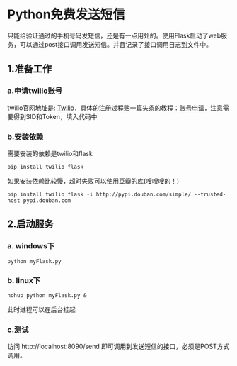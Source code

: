 # Python免费发送短信
只能给验证通过的手机号码发短信，还是有一点用处的。使用Flask启动了web服务，可以通过post接口调用发送短信。并且记录了接口调用日志到文件中。

## 1.准备工作

### a.申请twilio账号
twilio官网地址是: [Twilio](https://www.twilio.com/)，具体的注册过程贴一篇头条的教程：[账号申请](https://www.toutiao.com/i6643962078631559693/?tt_from=weixin&utm_campaign=client_share&wxshare_count=1&timestamp=1547010880&app=news_article&utm_source=weixin&iid=53865048831&utm_medium=toutiao_ios&group_id=6643962078631559693)，注意需要得到SID和Token，填入代码中

### b.安装依赖
需要安装的依赖是twilio和flask

`pip install twilio flask`

如果安装依赖比较慢，超时失败可以使用豆瓣的库(嗖嗖嗖的！)

`pip install twilio flask -i http://pypi.douban.com/simple/ --trusted-host pypi.douban.com`

## 2.启动服务

### a. windows下

`python myFlask.py`

### b. linux下

`nohup python myFlask.py &`

此时进程可以在后台挂起

### c.测试
访问 http://localhost:8090/send 即可调用到发送短信的接口，必须是POST方式调用。
